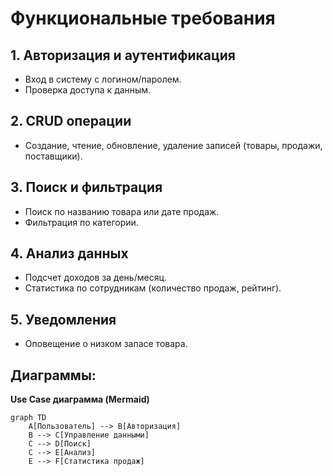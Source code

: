 # Функциональные требования

## 1. Авторизация и аутентификация
- Вход в систему с логином/паролем.
- Проверка доступа к данным.

## 2. CRUD операции
- Создание, чтение, обновление, удаление записей (товары, продажи, поставщики).

## 3. Поиск и фильтрация
- Поиск по названию товара или дате продаж.
- Фильтрация по категории.

## 4. Анализ данных
- Подсчет доходов за день/месяц.
- Статистика по сотрудникам (количество продаж, рейтинг).

## 5. Уведомления
- Оповещение о низком запасе товара.

## Диаграммы:
**Use Case диаграмма (Mermaid)**  
```mermaid
graph TD
    A[Пользователь] --> B[Авторизация]
    B --> C[Управление данными]
    C --> D[Поиск]
    C --> E[Анализ]
    E --> F[Статистика продаж]
